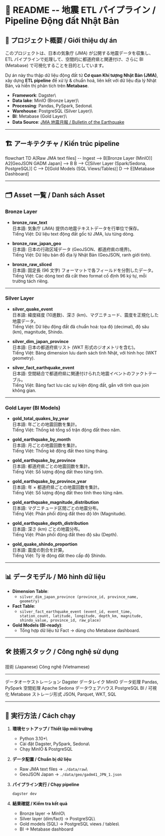 # 📘 README -- 地震 ETL パイプライン / Pipeline Động đất Nhật Bản

## 🔎 プロジェクト概要 / Giới thiệu dự án

このプロジェクトは、日本の気象庁 (JMA) が公開する地震データを収集し、\
ETL パイプラインで処理して、空間的に都道府県と関連付け、さらに BI
(Metabase) で可視化することを目的としています。

Dự án này thu thập dữ liệu động đất từ **Cơ quan Khí tượng Nhật Bản
(JMA)**,\
xây dựng **ETL pipeline** để xử lý & chuẩn hoá, liên kết với dữ liệu địa
lý Nhật Bản, và hiển thị phân tích trên **Metabase**.

-   **Framework**: Dagster\
-   **Data lake**: MinIO (Bronze Layer)\
-   **Processing**: Pandas, PySpark, Sedona\
-   **Warehouse**: PostgreSQL (Silver Layer)\
-   **BI**: Metabase (Gold Layer)\
-   **Data Source**: [JMA 地震月報 / Bulletin of the
    Earthquake](https://www.data.jma.go.jp/eqev/data/bulletin/hypo.html#nheader)

------------------------------------------------------------------------

## 🏗️ アーキテクチャ / Kiến trúc pipeline

flowchart TD
    A[Raw JMA text files] -- Ingest --> B[Bronze Layer (MinIO)]
    A2[GeoJSON GADM Japan] --> B
    B --> C[Silver Layer (Spark/Sedona, PostgreSQL)]
    C --> D[Gold Models (SQL Views/Tables)]
    D --> E[Metabase Dashboard]


------------------------------------------------------------------------

## 🗂️ Asset 一覧 / Danh sách Asset

### **Bronze Layer**

-   **bronze_raw_text**\
    日本語: 気象庁 (JMA) 提供の地震テキストデータを行単位で保存。\
    Tiếng Việt: Dữ liệu text động đất gốc từ JMA, lưu từng dòng.

-   **bronze_raw_japan_geo**\
    日本語: 日本の行政区域データ (GeoJSON、都道府県の境界)。\
    Tiếng Việt: Dữ liệu bản đồ địa lý Nhật Bản (GeoJSON, ranh giới
    tỉnh).

-   **bronze_raw_sliced**\
    日本語: 固定長 (96 文字)
    フォーマットで各フィールドを分割したデータ。\
    Tiếng Việt: Các dòng text đã cắt theo format cố định 96 ký tự, mỗi
    trường tách riêng.

------------------------------------------------------------------------

### **Silver Layer**

-   **silver_quake_event**\
    日本語: 緯度経度 (10進数)、深さ
    (km)、マグニチュード、震度を正規化した地震データ。\
    Tiếng Việt: Dữ liệu động đất đã chuẩn hoá: tọa độ (decimal), độ sâu
    (km), magnitude, Shindo.

-   **silver_dim_japan_province**\
    日本語: 日本の都道府県リスト (WKT 形式のジオメトリを含む)。\
    Tiếng Việt: Bảng dimension lưu danh sách tỉnh Nhật, với hình học
    (WKT geometry).

-   **silver_fact_earthquake_event**\
    日本語:
    空間結合で都道府県に関連付けられた地震イベントのファクトテーブル。\
    Tiếng Việt: Bảng fact lưu các sự kiện động đất, gắn với tỉnh qua
    join không gian.

------------------------------------------------------------------------

### **Gold Layer (BI Models)**

-   **gold_total_quakes_by_year**\
    日本語: 年ごとの地震回数を集計。\
    Tiếng Việt: Thống kê tổng số trận động đất theo năm.

-   **gold_earthquake_by_month**\
    日本語: 月ごとの地震回数を集計。\
    Tiếng Việt: Thống kê động đất theo từng tháng.

-   **gold_earthquake_by_province**\
    日本語: 都道府県ごとの地震回数を集計。\
    Tiếng Việt: Số lượng động đất theo từng tỉnh.

-   **gold_earthquake_by_province_year**\
    日本語: 年 × 都道府県ごとの地震回数を集計。\
    Tiếng Việt: Số lượng động đất theo tỉnh theo từng năm.

-   **gold_earthquake_magnitude_distribution**\
    日本語: マグニチュード区間ごとの地震分布。\
    Tiếng Việt: Phân phối động đất theo độ lớn (Magnitude).

-   **gold_earthquake_depth_distribution**\
    日本語: 深さ (km) ごとの地震分布。\
    Tiếng Việt: Phân phối động đất theo độ sâu (Depth).

-   **gold_quake_shindo_proportion**\
    日本語: 震度の割合を計算。\
    Tiếng Việt: Tỷ lệ động đất theo cấp độ Shindo.

------------------------------------------------------------------------

## 📊 データモデル / Mô hình dữ liệu

-   **Dimension Table**:
    -   `silver_dim_japan_province (province_id, province_name, geometry)`
-   **Fact Table**:
    -   `silver_fact_earthquake_event (event_id, event_time, station_count, latitude, longitude, depth_km, magnitude, shindo_value, province_id, raw_place)`
-   **Gold Models (BI-ready)**:
    -   Tổng hợp dữ liệu từ Fact → dùng cho Metabase dashboard.

------------------------------------------------------------------------

## 🛠️ 技術スタック / Công nghệ sử dụng

  技術 (Japanese)              Công nghệ (Vietnamese)
  ---------------------------- -------------------------
  データオーケストレーション   Dagster
  データレイク                 MinIO
  データ処理                   Pandas, PySpark
  空間処理                     Apache Sedona
  データウェアハウス           PostgreSQL
  BI / 可視化                  Metabase
  ストレージ形式               JSON, Parquet, WKT, SQL

------------------------------------------------------------------------

## 🚀 実行方法 / Cách chạy

1.  **環境セットアップ / Thiết lập môi trường**

    -   Python 3.10+\
    -   Cài đặt Dagster, PySpark, Sedona\
    -   Chạy MinIO & PostgreSQL

2.  **データ配置 / Chuẩn bị dữ liệu**

    -   Raw JMA text files → `./data/raw`\
    -   GeoJSON Japan → `./data/geo/gadm41_JPN_1.json`

3.  **パイプライン実行 / Chạy pipeline**

    ``` bash
    dagster dev
    ```

4.  **結果確認 / Kiểm tra kết quả**

    -   Bronze layer → MinIO\
    -   Silver layer (dim/fact) → PostgreSQL\
    -   Gold models (SQL) → PostgreSQL views / tables\
    -   BI → Metabase dashboard
